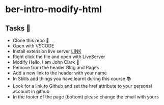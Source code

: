 # ber-intro-modify-html

## Tasks 📖

- Clone this repo 🎉
- Open with VSCODE
- Install extension live server [LINK](https://marketplace.visualstudio.com/items?itemName=ritwickdey.LiveServer)
- Right click the file and open with LiveServer
- Modify Hello, I am John Clark 👋
- Remove from the header Blog and Pages
- Add a new link to the header with your name 
- In Skills add things you have learnt during this course 📚
- Look for a link to Github <a> and set the href attribute to your personal account in github 
- In the footer of the page (bottom) please change the email with yours
